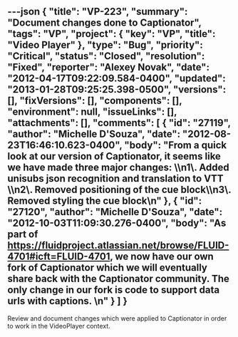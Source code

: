 ---json
{
  "title": "VP-223",
  "summary": "Document changes done to Captionator",
  "tags": "VP",
  "project": {
    "key": "VP",
    "title": "Video Player"
  },
  "type": "Bug",
  "priority": "Critical",
  "status": "Closed",
  "resolution": "Fixed",
  "reporter": "Alexey Novak",
  "date": "2012-04-17T09:22:09.584-0400",
  "updated": "2013-01-28T09:25:25.398-0500",
  "versions": [],
  "fixVersions": [],
  "components": [],
  "environment": null,
  "issueLinks": [],
  "attachments": [],
  "comments": [
    {
      "id": "27119",
      "author": "Michelle D'Souza",
      "date": "2012-08-23T16:46:10.623-0400",
      "body": "From a quick look at our version of Captionator, it seems like we have made three major changes: \\\n1\\. Added unisubs json recognition and translation to VTT \\\n2\\. Removed positioning of the cue block\\\n3\\. Removed styling the cue block\n"
    },
    {
      "id": "27120",
      "author": "Michelle D'Souza",
      "date": "2012-10-03T11:09:30.276-0400",
      "body": "As part of <https://fluidproject.atlassian.net/browse/FLUID-4701#icft=FLUID-4701>, we now have our own fork of Captionator which we will eventually share back with the Captionator community. The only change in our fork is code to support data urls with captions.&#x20;\n"
    }
  ]
}
---
Review and document changes which were applied to Captionator in order to work in the VideoPlayer context.

        